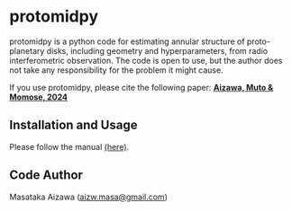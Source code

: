 
# protomidpy
protomidpy is a python code for estimating annular structure of proto-planetary disks, including geometry and hyperparameters, from radio interferometric observation. The code is open to use, but the author does not take any responsibility for the problem it might cause.  

If you use protomidpy, please cite the following paper:
**[Aizawa, Muto & Momose, 2024](https://academic.oup.com/mnras/article/532/2/1361/7699107)**

## Installation and Usage  
Please follow the manual [(here)](./doc/doc_protomidpy.pdf).

## Code Author
Masataka Aizawa (aizw.masa@gmail.com)
